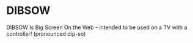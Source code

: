 # DIBSOW
DIBSOW Is Big Screen On the Web - intended to be used on a TV with a controller! (pronounced dip-so)
